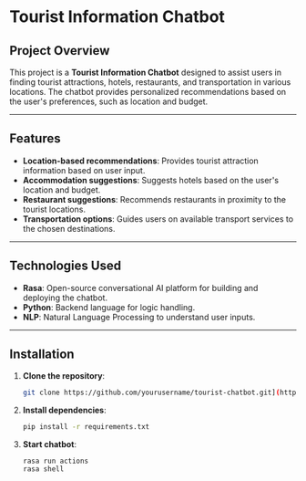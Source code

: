 # Tourist Information Chatbot

## Project Overview
This project is a **Tourist Information Chatbot** designed to assist users in finding tourist attractions, hotels, restaurants, and transportation in various locations. The chatbot provides personalized recommendations based on the user's preferences, such as location and budget.

---

## Features
- **Location-based recommendations**: Provides tourist attraction information based on user input.
- **Accommodation suggestions**: Suggests hotels based on the user's location and budget.
- **Restaurant suggestions**: Recommends restaurants in proximity to the tourist locations.
- **Transportation options**: Guides users on available transport services to the chosen destinations.
  
---

## Technologies Used
- **Rasa**: Open-source conversational AI platform for building and deploying the chatbot.
- **Python**: Backend language for logic handling.
- **NLP**: Natural Language Processing to understand user inputs.
  
---

## Installation

1. **Clone the repository**:
   ```bash
   git clone https://github.com/yourusername/tourist-chatbot.git](https://github.com/luan-hillne/tourist_RASA.git
2. **Install dependencies**:
   ```bash
   pip install -r requirements.txt
3. **Start chatbot**:
   ```
   rasa run actions
   rasa shell
   
